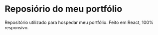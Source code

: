 # Reposiório do meu portfólio
Repositório utilizado para hospedar meu portfólio. Feito em React, 100% responsivo.
